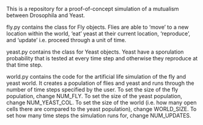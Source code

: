 This is a repository for a proof-of-concept simulation of a mutualism between Drosophila and Yeast. 

fly.py contains the class for Fly objects. Flies are able to ‘move’ to a new location within the world, ‘eat’ yeast at their current location, ‘reproduce’, and ‘update’ i.e. proceed through a unit of time. 

yeast.py contains the class for Yeast objects. Yeast have a sporulation probability that is tested at every time step and otherwise they reproduce at that time step.

world.py contains the code for the artificial life simulation of the fly and yeast world. It creates a population of flies and yeast and runs through the number of time steps specified by the user. To set the size of the fly population, change NUM_FLY. To set the size of the yeast population, change NUM_YEAST_COL. To set the size of the world (i.e. how many open cells there are compared to the yeast population), change WORLD_SIZE. To set how many time steps the simulation runs for, change NUM_UPDATES.